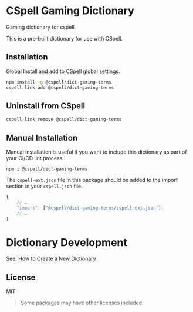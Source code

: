 # CSpell Gaming Dictionary

Gaming dictionary for cspell.

This is a pre-built dictionary for use with CSpell.

## Installation

Global Install and add to CSpell global settings.

```sh
npm install -g @cspell/dict-gaming-terms
cspell link add @cspell/dict-gaming-terms
```

## Uninstall from CSpell

```sh
cspell link remove @cspell/dict-gaming-terms
```

## Manual Installation

Manual installation is useful if you want to include this dictionary as part of your CI/CD lint process.

```
npm i @cspell/dict-gaming-terms
```

The `cspell-ext.json` file in this package should be added to the import section in your `cspell.json` file.

```javascript
{
    // …
    "import": ["@cspell/dict-gaming-terms/cspell-ext.json"],
    // …
}
```

# Dictionary Development

See: [How to Create a New Dictionary](https://github.com/streetsidesoftware/cspell-dicts#how-to-create-a-new-dictionary)

## License

MIT

> Some packages may have other licenses included.
